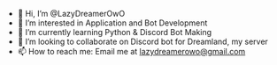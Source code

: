 - 👋 Hi, I’m @LazyDreamerOwO
- 👀 I’m interested in Application and Bot Development
- 🌱 I’m currently learning Python & Discord Bot Making
- 💞️ I’m looking to collaborate on Discord bot for Dreamland, my server
- 📫 How to reach me: Email me at lazydreamerowo@gmail.com

<!---
LazyDreamerOwO/LazyDreamerOwO is a ✨ special ✨ repository because its `README.md` (this file) appears on your GitHub profile.
You can click the Preview link to take a look at your changes.
--->
